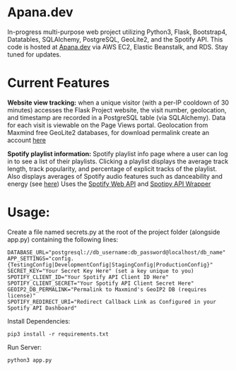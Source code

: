 # Apana.dev
In-progress multi-purpose web project utilizing Python3, Flask, Bootstrap4, Datatables, SQLAlchemy, PostgreSQL, GeoLite2, and the Spotify API.
This code is hosted at [Apana.dev](https://apana.dev/) via AWS EC2, Elastic Beanstalk, and RDS.
Stay tuned for updates. 


# Current Features

**Website view tracking:** when a unique visitor (with a per-IP cooldown of 30 minutes) accesses the Flask Project website, the visit number, geolocation, and timestamp are recorded in a PostgreSQL table (via SQLAlchemy). Data for each visit is viewable on the Page Views portal. Geolocation from Maxmind free GeoLite2 databases, for download permalink create an account [here](https://www.maxmind.com/en/geolite2/signup)

**Spotify playlist information:** Spotify playlist info page where a user can log in to see a list of their playlists. Clicking a playlist displays the average track length, track popularity, and percentage of explicit tracks of the playlist. Also displays averages of Spotify audio features such as danceability and energy (see [here](https://developer.spotify.com/documentation/web-api/reference/tracks/get-audio-features/)) Uses the [Spotify Web API](https://developer.spotify.com/documentation/web-api/) and [Spotipy API Wrapper](https://spotipy.readthedocs.io/en/latest/)

# Usage:

Create a file named secrets.py at the root of the project folder (alongside app.py) containing the following lines:

```
DATABASE_URL="postgresql://db_username:db_password@localhost/db_name"
APP_SETTINGS="config.{TestingConfig|DevelopmentConfig|StagingConfig|ProductionConfig}"
SECRET_KEY="Your Secret Key Here" (set a key unique to you)
SPOTIFY_CLIENT_ID="Your Spotify API Client ID Here"
SPOTIFY_CLIENT_SECRET="Your Spotify API Client Secret Here"
GEOIP2_DB_PERMALINK="Permalink to Maxmind's GeoIP2 DB (requires license)"
SPOTIFY_REDIRECT_URI="Redirect Callback Link as Configured in your Spotify API Dashboard"
```

Install Dependencies:

```
pip3 install -r requirements.txt
```

Run Server:

```
python3 app.py
```
